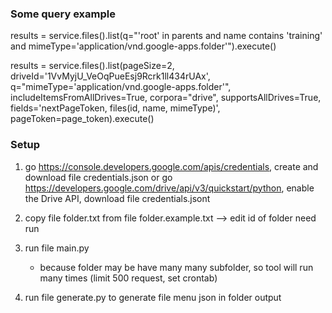 ### Some query example

results = service.files().list(q="'root' in parents and name contains 'training' and mimeType='application/vnd.google-apps.folder'").execute()

results = service.files().list(pageSize=2, driveId='1VvMyjU_VeOqPueEsj9Rcrk1ll434rUAx', q="mimeType='application/vnd.google-apps.folder'", includeItemsFromAllDrives=True, corpora="drive", supportsAllDrives=True, fields='nextPageToken, files(id, name, mimeType)', pageToken=page_token).execute()

### Setup

1. go https://console.developers.google.com/apis/credentials, create and download file credentials.json
or go https://developers.google.com/drive/api/v3/quickstart/python, enable the Drive API, download file credentials.jsont
2. copy file folder.txt from file folder.example.txt --> edit id of folder need run
3. run file main.py
	- because folder may be have many many subfolder, so tool will run many times (limit 500 request, set crontab)

4. run file generate.py to generate file menu json in folder output